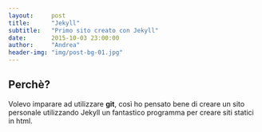 ```yaml
---
layout:     post
title:      "Jekyll"
subtitle:   "Primo sito creato con Jekyll"
date:       2015-10-03 23:00:00
author:     "Andrea"
header-img: "img/post-bg-01.jpg"
---
```


## Perchè?
Volevo imparare ad utilizzare **git**, così ho pensato bene di creare un sito personale utilizzando Jekyll un fantastico programma per creare siti statici in html.

